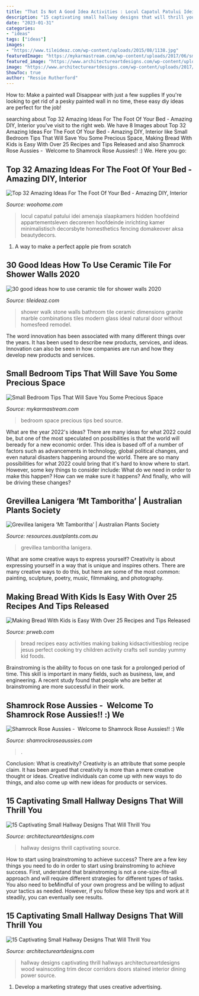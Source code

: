 ```yaml
---
title: "That Is Not A Good Idea Activities : Locul Capatul Patului Idei Amenaja Slaapkamers Hidden Hoofdeind Appartementsleven Decoreren Hoofdeinde Inrichting Kamer Minimalistisch Decorsbyte Homesthetics Fencing Domakeover Aksa Beautydecors"
description: "15 captivating small hallway designs that will thrill you"
date: "2023-01-31"
categories:
- "ideas"
tags: ["ideas"]
images:
- "https://www.tileideaz.com/wp-content/uploads/2015/08/1138.jpg"
featuredImage: "https://mykarmastream.com/wp-content/uploads/2017/06/small-bedroom-bed-9.jpg"
featured_image: "https://www.architectureartdesigns.com/wp-content/uploads/2017/08/14-21.jpg"
image: "https://www.architectureartdesigns.com/wp-content/uploads/2017/08/13-21-e1502902325141.jpg"
ShowToc: true
author: "Ressie Rutherford"
---
```



How to: Make a painted wall Disappear with just a few supplies
If you're looking to get rid of a pesky painted wall in no time, these easy diy ideas are perfect for the job!

	

		
searching about Top 32 Amazing Ideas For The Foot Of Your Bed - Amazing DIY, Interior you've visit to the right web. We have 8 Images about Top 32 Amazing Ideas For The Foot Of Your Bed - Amazing DIY, Interior like Small Bedroom Tips That Will Save You Some Precious Space, Making Bread With Kids is Easy With Over 25 Recipes and Tips Released and also Shamrock Rose Aussies - ﻿﻿﻿ Welcome to Shamrock Rose Aussies!! :) We. Here you go:
		
    
## Top 32 Amazing Ideas For The Foot Of Your Bed - Amazing DIY, Interior

<img loading=lazy src="https://www.woohome.com/wp-content/uploads/2016/01/foot-of-the-bed-08.jpg" onerror="this.onerror=null;this.src='https://tse2.mm.bing.net/th?id=OIP.f-nnWtRoqOtUD_7vq7XejgHaJ4&amp;pid=15.1';" alt="Top 32 Amazing Ideas For The Foot Of Your Bed - Amazing DIY, Interior">

_Source: woohome.com_

>locul capatul patului idei amenaja slaapkamers hidden hoofdeind appartementsleven decoreren hoofdeinde inrichting kamer minimalistisch decorsbyte homesthetics fencing domakeover aksa beautydecors. 

	

1. A way to make a perfect apple pie from scratch 

    
## 30 Good Ideas How To Use Ceramic Tile For Shower Walls 2020

<img loading=lazy src="https://www.tileideaz.com/wp-content/uploads/2015/08/1138.jpg" onerror="this.onerror=null;this.src='https://tse1.mm.bing.net/th?id=OIP.Nk5ymNxwwZNvix-JcaYqKQHaJ4&amp;pid=15.1';" alt="30 good ideas how to use ceramic tile for shower walls 2020">

_Source: tileideaz.com_

>shower walk stone walls bathroom tile ceramic dimensions granite marble combinations tiles modern glass ideal natural door without homesfeed remodel. 

	

The word innovation has been associated with many different things over the years. It has been used to describe new products, services, and ideas. Innovation can also be seen in how companies are run and how they develop new products and services.

    
## Small Bedroom Tips That Will Save You Some Precious Space

<img loading=lazy src="https://mykarmastream.com/wp-content/uploads/2017/06/small-bedroom-bed-9.jpg" onerror="this.onerror=null;this.src='https://tse2.mm.bing.net/th?id=OIP.YJ4uaHlxmlpbviDCbOlTwwHaLH&amp;pid=15.1';" alt="Small Bedroom Tips That Will Save You Some Precious Space">

_Source: mykarmastream.com_

>bedroom space precious tips bed source. 

	

What are the year 2022's ideas?
There are many ideas for what 2022 could be, but one of the most speculated on possibilities is that the world will beready for a new economic order. This idea is based off of a number of factors such as advancements in technology, global political changes, and even natural disasters happening around the world. There are so many possibilities for what 2022 could bring that it's hard to know where to start. However, some key things to consider include: What do we need in order to make this happen? How can we make sure it happens? And finally, who will be driving these changes?

    
## Grevillea Lanigera ‘Mt Tamboritha’ | Australian Plants Society

<img loading=lazy src="https://resources.austplants.com.au/wp-content/uploads/Grevillea-G_lanigera-Mt-T-flower-open-1536x1152.jpg" onerror="this.onerror=null;this.src='https://tse1.mm.bing.net/th?id=OIP.H_2-klFmdGK_97P6DvA_swHaFj&amp;pid=15.1';" alt="Grevillea lanigera ‘Mt Tamboritha’ | Australian Plants Society">

_Source: resources.austplants.com.au_

>grevillea tamboritha lanigera. 

	

What are some creative ways to express yourself?
Creativity is about expressing yourself in a way that is unique and inspires others. There are many creative ways to do this, but here are some of the most common: painting, sculpture, poetry, music, filmmaking, and photography.

    
## Making Bread With Kids Is Easy With Over 25 Recipes And Tips Released

<img loading=lazy src="http://ww1.prweb.com/prfiles/2013/09/04/11070795/25-Easy-Bread-Recipes-Perfect-for-Baking-with-Kids-Kids-Activities-Blog.jpg" onerror="this.onerror=null;this.src='https://tse4.mm.bing.net/th?id=OIP.X8ZWCXQQOpzlYp_Uy1hYkQHaLH&amp;pid=15.1';" alt="Making Bread With Kids is Easy With Over 25 Recipes and Tips Released">

_Source: prweb.com_

>bread recipes easy activities making baking kidsactivitiesblog recipe jesus perfect cooking try children activity crafts sell sunday yummy kid foods. 

	

Brainstroming is the ability to focus on one task for a prolonged period of time. This skill is important in many fields, such as business, law, and engineering. A recent study found that people who are better at brainstroming are more successful in their work.

    
## Shamrock Rose Aussies - ﻿﻿﻿ Welcome To Shamrock Rose Aussies!! :) We

<img loading=lazy src="http://shamrockroseaussies.com/yahoo_site_admin/assets/images/DSC_0816.124231846_std.JPG" onerror="this.onerror=null;this.src='https://tse2.mm.bing.net/th?id=OIP.eumoOUcm0tAD2GTG-1FVgAHaE5&amp;pid=15.1';" alt="Shamrock Rose Aussies - ﻿﻿﻿ Welcome to Shamrock Rose Aussies!! :) We">

_Source: shamrockroseaussies.com_

>. 

	

Conclusion: What is creativity?
Creativity is an attribute that some people claim. It has been argued that creativity is more than a mere creative thought or ideas. Creative individuals can come up with new ways to do things, and also come up with new ideas for products or services.

    
## 15 Captivating Small Hallway Designs That Will Thrill You

<img loading=lazy src="https://www.architectureartdesigns.com/wp-content/uploads/2017/08/14-21.jpg" onerror="this.onerror=null;this.src='https://tse4.mm.bing.net/th?id=OIP.VdYvZzueaS2PRRoNI5C0iwHaLH&amp;pid=15.1';" alt="15 Captivating Small Hallway Designs That Will Thrill You">

_Source: architectureartdesigns.com_

>hallway designs thrill captivating source. 

	

How to start using brainstroming to achieve success?
There are a few key things you need to do in order to start using brainstroming to achieve success. First, understand that brainstroming is not a one-size-fits-all approach and will require different strategies for different types of tasks. You also need to beMindful of your own progress and be willing to adjust your tactics as needed. However, if you follow these key tips and work at it steadily, you can eventually see results.

    
## 15 Captivating Small Hallway Designs That Will Thrill You

<img loading=lazy src="https://www.architectureartdesigns.com/wp-content/uploads/2017/08/13-21-e1502902325141.jpg" onerror="this.onerror=null;this.src='https://tse4.mm.bing.net/th?id=OIP.jypCqNTEVdQ1FiuNZkqF6wHaIi&amp;pid=15.1';" alt="15 Captivating Small Hallway Designs That Will Thrill You">

_Source: architectureartdesigns.com_

>hallway designs captivating thrill hallways architectureartdesigns wood wainscoting trim decor corridors doors stained interior dining power source. 

	

1. Develop a marketing strategy that uses creative advertising.

